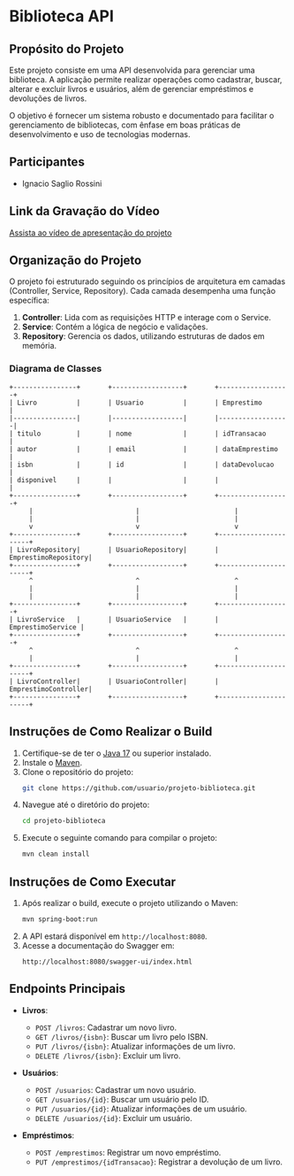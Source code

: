 
# Biblioteca API

## Propósito do Projeto
Este projeto consiste em uma API desenvolvida para gerenciar uma biblioteca. A aplicação permite realizar operações como cadastrar, buscar, alterar e excluir livros e usuários, além de gerenciar empréstimos e devoluções de livros.

O objetivo é fornecer um sistema robusto e documentado para facilitar o gerenciamento de bibliotecas, com ênfase em boas práticas de desenvolvimento e uso de tecnologias modernas.

## Participantes
- Ignacio Saglio Rossini

## Link da Gravação do Vídeo
[Assista ao vídeo de apresentação do projeto](https://example.com)

## Organização do Projeto
O projeto foi estruturado seguindo os princípios de arquitetura em camadas (Controller, Service, Repository). Cada camada desempenha uma função específica:

1. **Controller**: Lida com as requisições HTTP e interage com o Service.
2. **Service**: Contém a lógica de negócio e validações.
3. **Repository**: Gerencia os dados, utilizando estruturas de dados em memória.

### Diagrama de Classes
```plaintext
+----------------+       +------------------+       +------------------+
| Livro          |       | Usuario          |       | Emprestimo       |
|----------------|       |------------------|       |------------------|
| titulo         |       | nome             |       | idTransacao      |
| autor          |       | email            |       | dataEmprestimo   |
| isbn           |       | id               |       | dataDevolucao    |
| disponivel     |       |                  |       |                  |
+----------------+       +------------------+       +------------------+
     |                          |                        |
     |                          |                        |
     v                          v                        v
+----------------+       +------------------+       +----------------------+
| LivroRepository|       | UsuarioRepository|       | EmprestimoRepository|
+----------------+       +------------------+       +----------------------+
     ^                          ^                        ^
     |                          |                        |
     |                          |                        |
+----------------+       +------------------+       +------------------+
| LivroService   |       | UsuarioService   |       | EmprestimoService |
+----------------+       +------------------+       +------------------+
     ^                          ^                        ^
     |                          |                        |
+----------------+       +------------------+       +----------------------+
| LivroController|       | UsuarioController|       | EmprestimoController|
+----------------+       +------------------+       +----------------------+
```

## Instruções de Como Realizar o Build

1. Certifique-se de ter o [Java 17](https://www.oracle.com/java/technologies/javase/jdk17-archive-downloads.html) ou superior instalado.
2. Instale o [Maven](https://maven.apache.org/install.html).
3. Clone o repositório do projeto:
   ```bash
   git clone https://github.com/usuario/projeto-biblioteca.git
   ```
4. Navegue até o diretório do projeto:
   ```bash
   cd projeto-biblioteca
   ```
5. Execute o seguinte comando para compilar o projeto:
   ```bash
   mvn clean install
   ```

## Instruções de Como Executar

1. Após realizar o build, execute o projeto utilizando o Maven:
   ```bash
   mvn spring-boot:run
   ```
2. A API estará disponível em `http://localhost:8080`.
3. Acesse a documentação do Swagger em:
   ```
   http://localhost:8080/swagger-ui/index.html
   ```

## Endpoints Principais
- **Livros**:
    - `POST /livros`: Cadastrar um novo livro.
    - `GET /livros/{isbn}`: Buscar um livro pelo ISBN.
    - `PUT /livros/{isbn}`: Atualizar informações de um livro.
    - `DELETE /livros/{isbn}`: Excluir um livro.

- **Usuários**:
    - `POST /usuarios`: Cadastrar um novo usuário.
    - `GET /usuarios/{id}`: Buscar um usuário pelo ID.
    - `PUT /usuarios/{id}`: Atualizar informações de um usuário.
    - `DELETE /usuarios/{id}`: Excluir um usuário.

- **Empréstimos**:
    - `POST /emprestimos`: Registrar um novo empréstimo.
    - `PUT /emprestimos/{idTransacao}`: Registrar a devolução de um livro.


